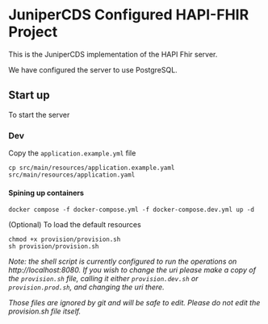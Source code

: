 # JuniperCDS Configured HAPI-FHIR Project

This is the JuniperCDS implementation of the HAPI Fhir server.

We have configured the server to use PostgreSQL.

## Start up

To start the server

### Dev

Copy the `application.example.yml` file

```shell
cp src/main/resources/application.example.yaml src/main/resources/application.yaml
```

#### Spining up containers

```shell
docker compose -f docker-compose.yml -f docker-compose.dev.yml up -d
```

(Optional) To load the default resources

```shell
chmod +x provision/provision.sh
sh provision/provision.sh
```

_Note: the shell script is currently configured to run the operations on http://localhost:8080. If you wish to change the uri please make a copy of the `provision.sh` file, calling it either `provision.dev.sh` or `provision.prod.sh`, and changing the uri there._

_Those files are ignored by git and will be safe to edit. Please do not edit the provision.sh file itself._
